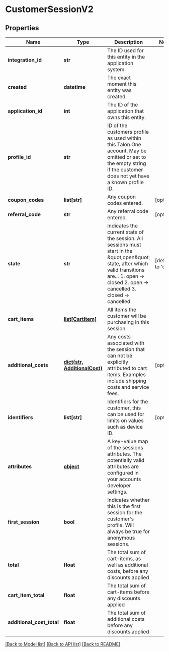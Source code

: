 # CustomerSessionV2


## Properties
Name | Type | Description | Notes
------------ | ------------- | ------------- | -------------
**integration_id** | **str** | The ID used for this entity in the application system. | 
**created** | **datetime** | The exact moment this entity was created. | 
**application_id** | **int** | The ID of the application that owns this entity. | 
**profile_id** | **str** | ID of the customers profile as used within this Talon.One account. May be omitted or set to the empty string if the customer does not yet have a known profile ID. | 
**coupon_codes** | **list[str]** | Any coupon codes entered. | [optional] 
**referral_code** | **str** | Any referral code entered. | [optional] 
**state** | **str** | Indicates the current state of the session. All sessions must start in the \&quot;open\&quot; state, after which valid transitions are...  1. open -&gt; closed 2. open -&gt; cancelled 3. closed -&gt; cancelled  | [default to 'open']
**cart_items** | [**list[CartItem]**](CartItem.md) | All items the customer will be purchasing in this session | 
**additional_costs** | [**dict(str, AdditionalCost)**](AdditionalCost.md) | Any costs associated with the session that can not be explicitly attributed to cart items. Examples include shipping costs and service fees. | [optional] 
**identifiers** | **list[str]** | Identifiers for the customer, this can be used for limits on values such as device ID. | [optional] 
**attributes** | [**object**](.md) | A key-value map of the sessions attributes. The potentially valid attributes are configured in your accounts developer settings.  | 
**first_session** | **bool** | Indicates whether this is the first session for the customer&#39;s profile. Will always be true for anonymous sessions. | 
**total** | **float** | The total sum of cart-items, as well as additional costs, before any discounts applied | 
**cart_item_total** | **float** | The total sum of cart-items before any discounts applied | 
**additional_cost_total** | **float** | The total sum of additional costs before any discounts applied | 

[[Back to Model list]](../README.md#documentation-for-models) [[Back to API list]](../README.md#documentation-for-api-endpoints) [[Back to README]](../README.md)



